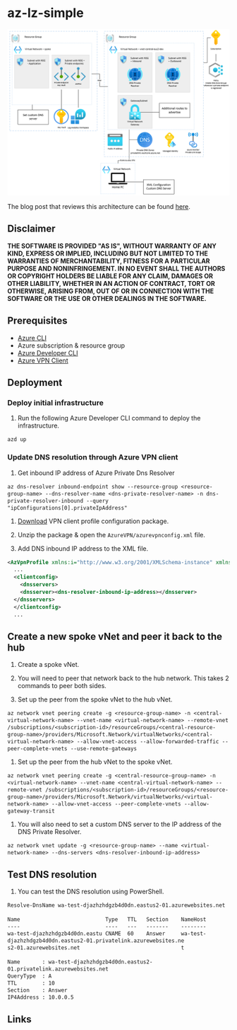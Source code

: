 # az-lz-simple

![architecture](./.img/architecture.png)

The blog post that reviews this architecture can be found [here](https://jordanbeandev.com/how-to-set-up-a-simple-hub-spoke-network-in-azure/).

## Disclaimer

**THE SOFTWARE IS PROVIDED "AS IS", WITHOUT WARRANTY OF ANY KIND, EXPRESS OR IMPLIED, INCLUDING BUT NOT LIMITED TO THE WARRANTIES OF MERCHANTABILITY, FITNESS FOR A PARTICULAR PURPOSE AND NONINFRINGEMENT. IN NO EVENT SHALL THE AUTHORS OR COPYRIGHT HOLDERS BE LIABLE FOR ANY CLAIM, DAMAGES OR OTHER LIABILITY, WHETHER IN AN ACTION OF CONTRACT, TORT OR OTHERWISE, ARISING FROM, OUT OF OR IN CONNECTION WITH THE SOFTWARE OR THE USE OR OTHER DEALINGS IN THE SOFTWARE.**

## Prerequisites

- [Azure CLI](https://docs.microsoft.com/en-us/cli/azure/install-azure-cli)
- Azure subscription & resource group
- [Azure Developer CLI](https://learn.microsoft.com/en-us/azure/developer/azure-developer-cli/install-azd?tabs=winget-windows%2Cbrew-mac%2Cscript-linux&pivots=os-windows)
- [Azure VPN Client](https://learn.microsoft.com/en-us/azure/vpn-gateway/point-to-site-entra-vpn-client-windows#download)

## Deployment

### Deploy initial infrastructure

1. Run the following Azure Developer CLI command to deploy the infrastructure.

```shell
azd up
```

### Update DNS resolution through Azure VPN client

1. Get inbound IP address of Azure Private Dns Resolver

```shell
az dns-resolver inbound-endpoint show --resource-group <resource-group-name> --dns-resolver-name <dns-private-resolver-name> -n dns-private-resolver-inbound --query "ipConfigurations[0].privateIpAddress"
```

1. [Download](https://learn.microsoft.com/en-us/azure/vpn-gateway/point-to-site-entra-gateway#download) VPN client profile configuration package.

1. Unzip the package & open the `AzureVPN/azurevpnconfig.xml` file.

1. Add DNS inbound IP address to the XML file.

```xml
<AzVpnProfile xmlns:i="http://www.w3.org/2001/XMLSchema-instance" xmlns="http://schemas.datacontract.org/2004/07/">
  ...
  <clientconfig>
	<dnsservers>
    <dnsserver><dns-resolver-inbound-ip-address></dnsserver>
  </dnsservers>
  </clientconfig>
  ...
```

## Create a new spoke vNet and peer it back to the hub

1. Create a spoke vNet.

1. You will need to peer that network back to the hub network. This takes 2 commands to peer both sides.

1. Set up the peer from the spoke vNet to the hub vNet.

```shell
az network vnet peering create -g <resource-group-name> -n <central-virtual-network-name> --vnet-name <virtual-network-name> --remote-vnet /subscriptions/<subscription-id>/resourceGroups/<central-resource-group-name>/providers/Microsoft.Network/virtualNetworks/<central-virtual-network-name> --allow-vnet-access --allow-forwarded-traffic --peer-complete-vnets --use-remote-gateways
```

1. Set up the peer from the hub vNet to the spoke vNet.

```shell
az network vnet peering create -g <central-resource-group-name> -n <virtual-network-name> --vnet-name <central-virtual-network-name> --remote-vnet /subscriptions/<subscription-id>/resourceGroups/<resource-group-name>/providers/Microsoft.Network/virtualNetworks/<virtual-network-name> --allow-vnet-access --peer-complete-vnets --allow-gateway-transit
```

1. You will also need to set a custom DNS server to the IP address of the DNS Private Resolver.

```shell
az network vnet update -g <resource-group-name> --name <virtual-network-name> --dns-servers <dns-resolver-inbound-ip-address>
```

## Test DNS resolution

1. You can test the DNS resolution using PowerShell.

```shell
Resolve-DnsName wa-test-djazhzhdgzb4d0dn.eastus2-01.azurewebsites.net

Name                           Type   TTL   Section    NameHost
----                           ----   ---   -------    --------
wa-test-djazhzhdgzb4d0dn.eastu CNAME  60    Answer     wa-test-djazhzhdgzb4d0dn.eastus2-01.privatelink.azurewebsites.ne
s2-01.azurewebsites.net                                t

Name       : wa-test-djazhzhdgzb4d0dn.eastus2-01.privatelink.azurewebsites.net
QueryType  : A
TTL        : 10
Section    : Answer
IP4Address : 10.0.0.5
```

## Links
